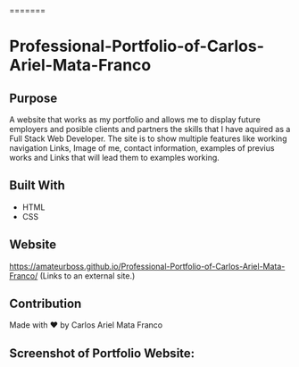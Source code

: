 
=======
# Professional-Portfolio-of-Carlos-Ariel-Mata-Franco


## Purpose
A website that works as my portfolio and allows me to display future employers and posible clients and partners the skills that I have aquired as a Full Stack Web Developer. The site is to show multiple features like working navigation Links, Image of me, contact information, examples of previus works and Links that will lead them to examples working.
## Built With
* HTML
* CSS

## Website
https://amateurboss.github.io/Professional-Portfolio-of-Carlos-Ariel-Mata-Franco/ (Links to an external site.)

## Contribution
Made with ❤️ by Carlos Ariel Mata Franco

## Screenshot of Portfolio Website:


